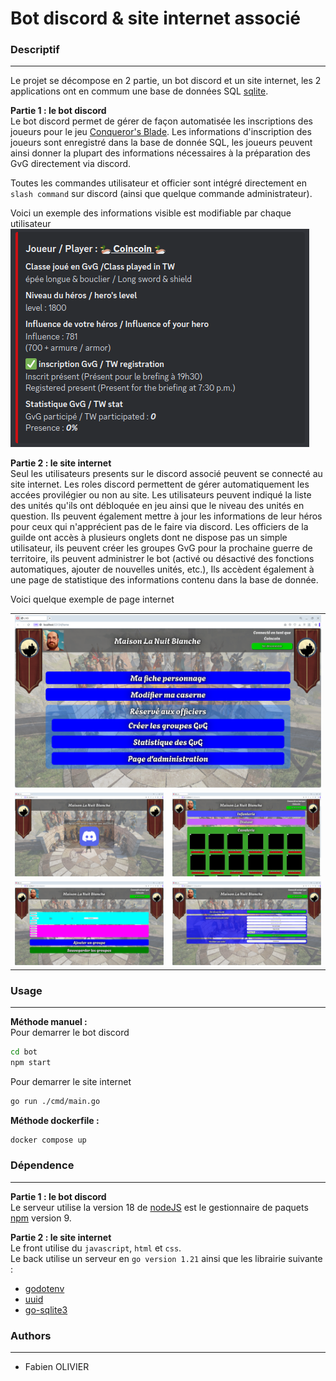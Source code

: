 # Bot discord & site internet associé

### Descriptif
_______
Le projet se décompose en 2 partie, un bot discord et un site internet, les 2 applications ont en commum une base de données SQL [sqlite](https://www.sqlite.org).

**Partie 1 : le bot discord** <br>
Le bot discord permet de gérer de façon automatisée les inscriptions des joueurs pour le jeu [Conqueror's Blade](https://conqblade.com/fr). 
Les informations d'inscription des joueurs sont enregistré dans la base de donnée SQL, les joueurs peuvent ainsi donner la plupart des informations nécessaires à la préparation des GvG directement via discord.

Toutes les commandes utilisateur et officier sont intégré directement en `slash command` sur discord (ainsi que quelque commande administrateur).

Voici un exemple des informations visible est modifiable par chaque utilisateur <br>
![Exemple d'information](./img/data.png)

**Partie 2 : le site internet** <br>
Seul les utilisateurs presents sur le discord associé peuvent se connecté au site internet. Les roles discord permettent de gérer automatiquement les accées provilégier ou non au site.
Les utilisateurs peuvent indiqué la liste des unités qu'ils ont débloquée en jeu ainsi que le niveau des unités en question. Ils peuvent également mettre à jour les informations de leur héros pour ceux qui n'apprécient pas de le faire via discord.
Les officiers de la guilde ont accès à plusieurs onglets dont ne dispose pas un simple utilisateur, ils peuvent créer les groupes GvG pour la prochaine guerre de territoire, ils peuvent administrer le bot (activé ou désactivé des fonctions automatiques, ajouter de nouvelles unités, etc.), Ils accèdent également à une page de statistique des informations contenu dans la base de donnée.

Voici quelque exemple de page internet <br>
<table align= "center" width="95%">
    <tbody>
        <tr>
            <td colspan="2"><img src="./img/home.png"></td>
        </tr>
        <tr>
            <td><img src="./img/Connexion.png"></td>
            <td><img src="./img/Caserne.png"></td>
        </tr>
        <tr>
            <td><img src="./img/creategroup.png"></td>
            <td><img src="./img/Administration.png"></td>
        </tr>    
    </tbody>
</table>


### Usage
_______
**Méthode manuel :** <br>
Pour demarrer le bot discord
```sh
cd bot
npm start
```
Pour demarrer le site internet
```sh
go run ./cmd/main.go
```

**Méthode dockerfile :**
```sh
docker compose up
```


### Dépendence
_______
**Partie 1 : le bot discord** <br>
Le serveur utilise la version 18 de [nodeJS](https://nodejs.org/en) est le gestionnaire de paquets [npm](https://www.npmjs.com) version 9.<br>

**Partie 2 : le site internet** <br>
Le front utilise du `javascript`, `html` et `css`.<br>
Le back utilise un serveur en `go version 1.21` ainsi que les librairie suivante :
- [godotenv](https://github.com/joho/godotenv)
- [uuid](https://github.com/gofrs/uuid)
- [go-sqlite3](https://github.com/mattn/go-sqlite3)

### Authors
_______
+ Fabien OLIVIER
